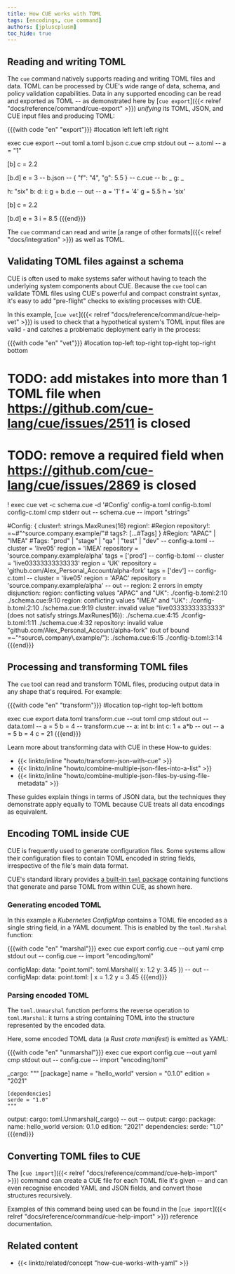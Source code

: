 ```yaml
---
title: How CUE works with TOML
tags: [encodings, cue command]
authors: [jpluscplusm]
toc_hide: true
---
```


## Reading and writing TOML

The `cue` command natively supports reading and writing TOML files and data.
TOML can be processed by CUE's wide range of data, schema, and policy
validation capabilities.
Data in any supported encoding can be read and exported as TOML
-- as demonstrated here by
[`cue export`]({{< relref "docs/reference/command/cue-export" >}})
*unifying* its TOML, JSON, and CUE input files and producing TOML:

{{{with code "en" "export"}}}
#location left left left right

exec cue export --out toml a.toml b.json c.cue
cmp stdout out
-- a.toml --
a = "1"

[b]
c = 2.2

[b.d]
e = 3
-- b.json --
{
    "f": "4",
    "g": 5.5
}
-- c.cue --
b: _
g: _

h: "six"
b: d: i: g + b.d.e
-- out --
a = '1'
f = '4'
g = 5.5
h = 'six'

[b]
c = 2.2

[b.d]
e = 3
i = 8.5
{{{end}}}

The `cue` command can read and write
[a range of other formats]({{< relref "docs/integration" >}})
as well as TOML.

## Validating TOML files against a schema

CUE is often used to make systems safer without having to teach the underlying
system components about CUE. Because the `cue` tool can validate TOML files
using CUE's powerful and compact constraint syntax, it's easy to add
"pre-flight" checks to existing processes with CUE.

In this example,
[`cue vet`]({{< relref "docs/reference/command/cue-help-vet" >}})
is used to check that a hypothetical system's TOML input files are valid - and
catches a problematic deployment early in the process:

{{{with code "en" "vet"}}}
#location top-left top-right top-right top-right bottom
# TODO: add mistakes into more than 1 TOML file when https://github.com/cue-lang/cue/issues/2511 is closed
# TODO: remove a required field when https://github.com/cue-lang/cue/issues/2869 is closed

! exec cue vet -c schema.cue -d '#Config' config-a.toml config-b.toml config-c.toml
cmp stderr out
-- schema.cue --
import "strings"

#Config: {
	cluster!:    strings.MaxRunes(16)
	region!:     #Region
	repository!: =~#"^source\.company\.example/"#
	tags?: [...#Tags]
}
#Region: "APAC" | "IMEA"
#Tags:   "prod" | "stage" | "qa" | "test" | "dev"
-- config-a.toml --
cluster = 'live05'
region = 'IMEA'
repository = 'source.company.example/alpha'
tags = ['prod']
-- config-b.toml --
cluster = 'live03333333333333'
region = 'UK'
repository = 'github.com/Alex_Personal_Account/alpha-fork'
tags = ['dev']
-- config-c.toml --
cluster = 'live05'
region = 'APAC'
repository = 'source.company.example/alpha'
-- out --
region: 2 errors in empty disjunction:
region: conflicting values "APAC" and "UK":
    ./config-b.toml:2:10
    ./schema.cue:9:10
region: conflicting values "IMEA" and "UK":
    ./config-b.toml:2:10
    ./schema.cue:9:19
cluster: invalid value "live03333333333333" (does not satisfy strings.MaxRunes(16)):
    ./schema.cue:4:15
    ./config-b.toml:1:11
    ./schema.cue:4:32
repository: invalid value "github.com/Alex_Personal_Account/alpha-fork" (out of bound =~"^source\\.company\\.example/"):
    ./schema.cue:6:15
    ./config-b.toml:3:14
{{{end}}}

<!--
TODO(jm): link to an as-yet unwritten "how to validate TOML using CUE" guide.
Learn more in the How-to guide {{< linkto/inline "howto/validate-json-using-cue" >}}.
-->

## Processing and transforming TOML files

The `cue` tool can read and transform TOML files, producing output data in any
shape that's required. For example:

{{{with code "en" "transform"}}}
#location top-right top-left bottom

exec cue export data.toml transform.cue --out toml
cmp stdout out
-- data.toml --
a = 5
b = 4
-- transform.cue --
a: int
b: int
c: 1 + a*b
-- out --
a = 5
b = 4
c = 21
{{{end}}}

Learn more about transforming data with CUE in these How-to guides:

- {{< linkto/inline "howto/transform-json-with-cue" >}}
- {{< linkto/inline "howto/combine-multiple-json-files-into-a-list" >}}
- {{< linkto/inline "howto/combine-multiple-json-files-by-using-file-metadata" >}}

These guides explain things in terms of JSON data, but the techniques they
demonstrate apply equally to TOML because CUE treats all data encodings as
equivalent.

## Encoding TOML inside CUE

CUE is frequently used to generate configuration files. Some systems allow
their configuration files to contain TOML encoded in string fields,
irrespective of the file's main data format.

CUE's standard library provides
[a built-in `toml` package](https://pkg.go.dev/cuelang.org/go/pkg/encoding/toml)
containing functions that generate and parse TOML from within CUE, as shown here.

### Generating encoded TOML

In this example a *Kubernetes ConfigMap* contains a TOML file encoded as a
single string field, in a YAML document. This is enabled by the
`toml.Marshal` function:

{{{with code "en" "marshal"}}}
exec cue export config.cue --out yaml
cmp stdout out
-- config.cue --
import "encoding/toml"

configMap: data: "point.toml": toml.Marshal({
	x: 1.2
	y: 3.45
})
-- out --
configMap:
  data:
    point.toml: |
      x = 1.2
      y = 3.45
{{{end}}}

### Parsing encoded TOML

The `toml.Unmarshal` function performs the reverse operation to `toml.Marshal`:
it turns a string containing TOML into the structure represented by
the encoded data.

Here, some encoded TOML data (a *Rust crate manifest*) is emitted as YAML:

{{{with code "en" "unmarshal"}}}
exec cue export config.cue --out yaml
cmp stdout out
-- config.cue --
import "encoding/toml"

_cargo: """
	[package]
	name = "hello_world"
	version = "0.1.0"
	edition = "2021"

	[dependencies]
	serde = "1.0"
	"""
output: cargo: toml.Unmarshal(_cargo)
-- out --
output:
  cargo:
    package:
      name: hello_world
      version: 0.1.0
      edition: "2021"
    dependencies:
      serde: "1.0"
{{{end}}}

## Converting TOML files to CUE

The [`cue import`]({{< relref "docs/reference/command/cue-help-import" >}})
command can create a CUE file for each TOML file it's given -- and can even
recognise encoded YAML and JSON fields, and convert those structures
recursively.

Examples of this command being used can be found in the
[`cue import`]({{< relref "docs/reference/command/cue-help-import" >}})
reference documentation.
<!-- TODO: refer to a better page than the plain text CLI help text -->
<!-- TODO: what example could work inline, here? -->

## Related content

- {{< linkto/related/concept "how-cue-works-with-yaml" >}}
